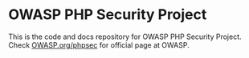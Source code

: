 <h1>OWASP PHP Security Project</h1>

This is the code and docs repository for OWASP PHP Security Project. Check <a href='https://owasp.org/index.php/phpsec'>OWASP.org/phpsec</a> for official page at OWASP.
